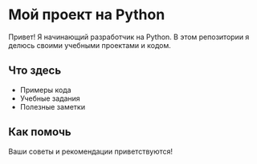 # Мой проект на Python

Привет! Я начинающий разработчик на Python. В этом репозитории я делюсь своими учебными проектами и кодом.

## Что здесь

- Примеры кода
- Учебные задания
- Полезные заметки

## Как помочь

Ваши советы и рекомендации приветствуются!

